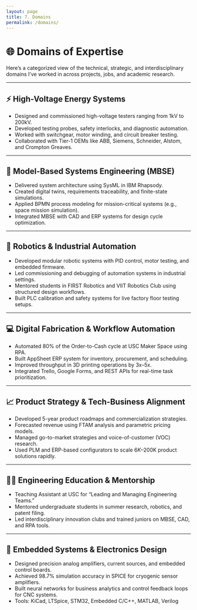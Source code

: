 ```yaml
---
layout: page
title: 7. Domains
permalink: /domains/
---
```


# 🌐 Domains of Expertise

Here’s a categorized view of the technical, strategic, and interdisciplinary domains I’ve worked in across projects, jobs, and academic research.

---

## ⚡ High-Voltage Energy Systems
- Designed and commissioned high-voltage testers ranging from 1kV to 200kV.
- Developed testing probes, safety interlocks, and diagnostic automation.
- Worked with switchgear, motor winding, and circuit breaker testing.
- Collaborated with Tier-1 OEMs like ABB, Siemens, Schneider, Alstom, and Crompton Greaves.

---

## 🧠 Model-Based Systems Engineering (MBSE)
- Delivered system architecture using SysML in IBM Rhapsody.
- Created digital twins, requirements traceability, and finite-state simulations.
- Applied BPMN process modeling for mission-critical systems (e.g., space mission simulation).
- Integrated MBSE with CAD and ERP systems for design cycle optimization.

---

## 🤖 Robotics & Industrial Automation
- Developed modular robotic systems with PID control, motor testing, and embedded firmware.
- Led commissioning and debugging of automation systems in industrial settings.
- Mentored students in FIRST Robotics and VIIT Robotics Club using structured design workflows.
- Built PLC calibration and safety systems for live factory floor testing setups.

---

## 💻 Digital Fabrication & Workflow Automation
- Automated 80% of the Order-to-Cash cycle at USC Maker Space using RPA.
- Built AppSheet ERP system for inventory, procurement, and scheduling.
- Improved throughput in 3D printing operations by 3x–5x.
- Integrated Trello, Google Forms, and REST APIs for real-time task prioritization.

---

## 📈 Product Strategy & Tech-Business Alignment
- Developed 5-year product roadmaps and commercialization strategies.
- Forecasted revenue using FTAM analysis and parametric pricing models.
- Managed go-to-market strategies and voice-of-customer (VOC) research.
- Used PLM and ERP-based configurators to scale $6K–$200K product solutions rapidly.

---

## 🧑‍🏫 Engineering Education & Mentorship
- Teaching Assistant at USC for “Leading and Managing Engineering Teams.”
- Mentored undergraduate students in summer research, robotics, and patent filing.
- Led interdisciplinary innovation clubs and trained juniors on MBSE, CAD, and RPA tools.

---

## 🧪 Embedded Systems & Electronics Design
- Designed precision analog amplifiers, current sources, and embedded control boards.
- Achieved 98.7% simulation accuracy in SPICE for cryogenic sensor amplifiers.
- Built neural networks for business analytics and control feedback loops for CNC systems.
- Tools: KiCad, LTSpice, STM32, Embedded C/C++, MATLAB, Verilog
